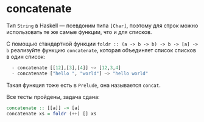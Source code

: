 # concatenate

Тип `String` в Haskell — псевдоним типа `[Char]`, поэтому для строк можно использовать те же самые функции, что и для списков.

С помощью стандартной функции `foldr :: (a -> b -> b) -> b -> [a] -> b` реализуйте функцию `concatenate`, которая объединяет список списков в один список:

```hs
  - concatenate [[12],[3],[4]] ~> [12,3,4]
  - concatenate ["hello ", "world"] ~> "hello world"
```

Такая функция тоже есть в `Prelude`, она называется `concat`.

Все тесты пройдены, задача сдана:
```hs
concatenate :: [[a]] -> [a]
concatenate xs = foldr (++) [] xs
```
